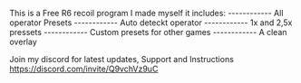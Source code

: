 This is a Free R6 recoil program I made myself
it includes: 
------------ All operator Presets
------------ Auto deteckt operator
------------ 1x and 2,5x pressets
------------ Custom presets for other games
------------ A clean overlay

Join my discord for latest updates, Support and Instructions 
https://discord.com/invite/Q9vchVz9uC
